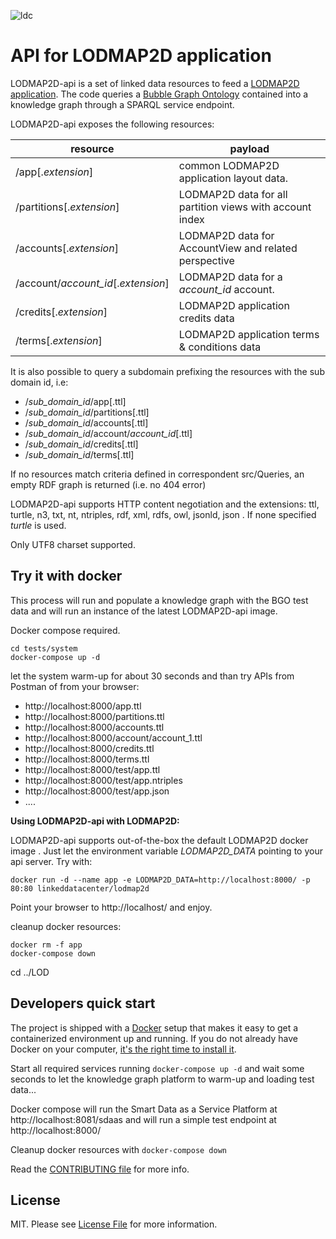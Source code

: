 ![ldc](http://linkeddata.center/resources/v4/logo/Logo-colori-trasp_oriz-640x220.png)

API for LODMAP2D application
============================

LODMAP2D-api is a set of linked data resources to feed a [LODMAP2D application](https://github.com/linkeddatacenter/LODMAP2D).
The code queries a [Bubble Graph Ontology](http://linkeddata.center/lodmap-bgo/v1) 
contained into a knowledge graph through a SPARQL service endpoint.

LODMAP2D-api exposes the following resources:

resource                               | payload
-------------------------------------- | -------------------
/app[.*extension*]                     | common LODMAP2D application layout data.
/partitions[.*extension*]              | LODMAP2D data for all partition views with account index
/accounts[.*extension*]                | LODMAP2D data for AccountView and related perspective
/account/*account_id*[.*extension*]    | LODMAP2D data for a *account_id* account. 
/credits[.*extension*]                 | LODMAP2D application credits data 
/terms[.*extension*]                   | LODMAP2D application terms & conditions data 


It is also possible to query a subdomain prefixing the resources with the sub domain id, i.e:

- /*sub_domain_id*/app[.ttl] 
- /*sub_domain_id*/partitions[.ttl] 
- /*sub_domain_id*/accounts[.ttl]
- /*sub_domain_id*/account/*account_id*[.ttl]
- /*sub_domain_id*/credits[.ttl] 
- /*sub_domain_id*/terms[.ttl]

If no resources match criteria defined in correspondent src/Queries, an empty RDF graph is returned (i.e. no 404 error)

LODMAP2D-api supports HTTP content negotiation and the extensions: ttl, turtle, n3, txt, nt, ntriples, rdf, xml, rdfs, owl, jsonld, json . 
If none specified *turtle* is used.

Only UTF8 charset supported.

## Try it with docker

This process will run and populate a knowledge graph with the  BGO test data and will run an instance of the latest LODMAP2D-api image.

Docker compose required.

```
cd tests/system
docker-compose up -d
```

let the system warm-up for about 30 seconds and than try APIs from Postman of from your browser:

- http://localhost:8000/app.ttl 
- http://localhost:8000/partitions.ttl
- http://localhost:8000/accounts.ttl
- http://localhost:8000/account/account_1.ttl
- http://localhost:8000/credits.ttl
- http://localhost:8000/terms.ttl
- http://localhost:8000/test/app.ttl
- http://localhost:8000/test/app.ntriples
- http://localhost:8000/test/app.json
- ....


**Using LODMAP2D-api with LODMAP2D:**

LODMAP2D-api supports out-of-the-box the default LODMAP2D docker image .
Just let the environment variable *LODMAP2D_DATA* pointing to your api server. Try with:

```
docker run -d --name app -e LODMAP2D_DATA=http://localhost:8000/ -p 80:80 linkeddatacenter/lodmap2d
```

Point your browser to http://localhost/ and enjoy.

cleanup docker resources:

```
docker rm -f app
docker-compose down
```
cd ../LOD

## Developers quick start

The project is shipped with a [Docker](https://docker.com) setup that makes it easy to get a containerized  environment up and running. If you do not already have Docker on your computer, 
[it's the right time to install it](https://docs.docker.com/install/).

Start all required services running `docker-compose up -d` and wait some seconds to let the knowledge graph platform to warm-up and loading test data...

Docker compose will run the Smart Data as a Service Platform at http://localhost:8081/sdaas
and will run a simple test endpoint at http://localhost:8000/

Cleanup docker resources with  `docker-compose down`

Read the [CONTRIBUTING file](CONTRIBUTING.md) for more info.


## License

MIT. Please see [License File](LICENSE) for more information.